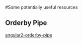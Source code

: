 #Some potentially useful resources

## Orderby Pipe
[angular2-orderby-pipe](https://github.com/nicolas2bert/angular2-orderby-pipe/blob/master/app/app.component.ts)